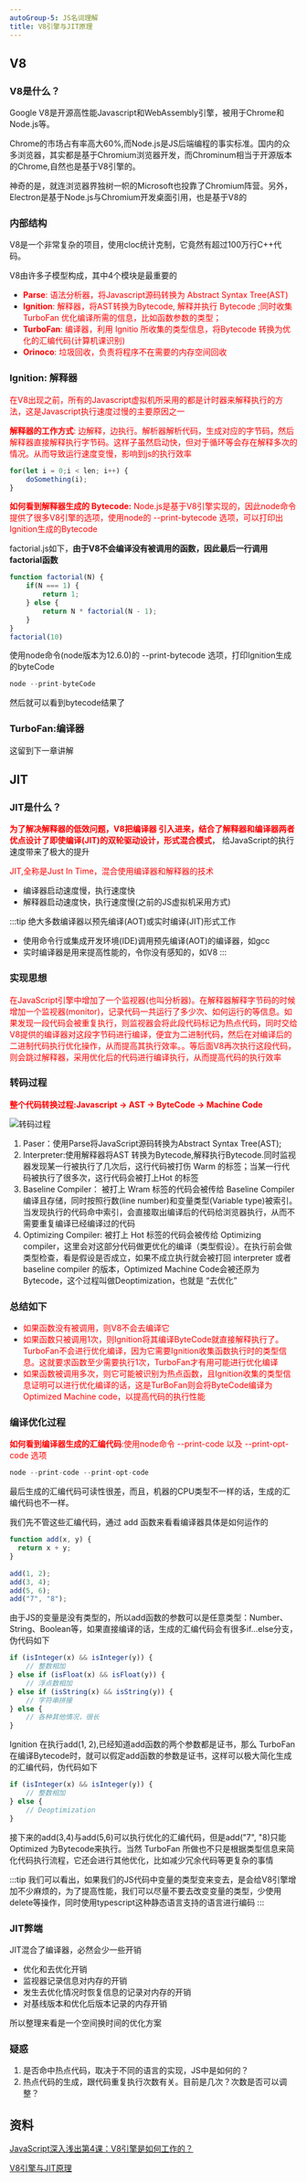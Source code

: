 ```yaml
---
autoGroup-5: JS名词理解
title: V8引擎与JIT原理
---
```

## V8
### V8是什么？
Google V8是开源高性能Javascript和WebAssembly引擎，被用于Chrome和Node.js等。

Chrome的市场占有率高大60%,而Node.js是JS后端编程的事实标准。国内的众多浏览器，其实都是基于Chromium浏览器开发，而Chrominum相当于开源版本的Chrome,自然也是基于V8引擎的。

神奇的是，就连浏览器界独树一帜的Microsoft也投靠了Chromium阵营。另外，Electron是基于Node.js与Chromium开发桌面引用，也是基于V8的

### 内部结构
V8是一个非常复杂的项目，使用cloc统计克制，它竟然有超过100万行C++代码。

V8由许多子模型构成，其中4个模块是最重要的

- <span style="color: red">**Parse**: 语法分析器，将Javascript源码转换为 Abstract Syntax Tree(AST)</span>
- <span style="color: red">**Ignition**: 解释器，将AST转换为Bytecode, 解释并执行 Bytecode ;同时收集 TurboFan 优化编译所需的信息，比如函数参数的类型；</span>
- <span style="color: red">**TurboFan**: 编译器，利用 Ignitio 所收集的类型信息，将Bytecode 转换为优化的汇编代码(计算机课识别)</span>
- <span style="color: red">**Orinoco**: 垃圾回收，负责将程序不在需要的内存空间回收</span>

### Ignition: 解释器
<span style="color: red">在V8出现之前，所有的Javascript虚拟机所采用的都是计时器来解释执行的方法，这是Javascript执行速度过慢的主要原因之一</span>

<span style="color: red">**解释器的工作方式**: 边解释，边执行。解析器解析代码，生成对应的字节码，然后解释器直接解释执行字节码。这样子虽然启动快，但对于循环等会存在解释多次的情况。从而导致运行速度变慢，影响到js的执行效率</span>

```js
for(let i = 0;i < len; i++) {
    doSomething(i);
}
```
<span style="color: red">**如何看到解释器生成的 Bytecode:** Node.js是基于V8引擎实现的，因此node命令提供了很多V8引擎的选项，使用node的 --print-bytecode 选项，可以打印出Ignition生成的Bytecode</span>

factorial.js如下，**由于V8不会编译没有被调用的函数，因此最后一行调用factorial函数**

```js
function factorial(N) {
    if(N === 1) {
        return 1;
    } else {
        return N * factorial(N - 1);
    }
}
factorial(10)
```
使用node命令(node版本为12.6.0)的 --print-bytecode 选项，打印Ignition生成的byteCode

```js
node --print-byteCode
```
然后就可以看到bytecode结果了

### TurboFan:编译器
这留到下一章讲解

## JIT
### JIT是什么？
<span style="color: red;font-weight:bold">为了解决解释器的低效问题，V8把编译器 引入进来，结合了解释器和编译器两者优点设计了即使编译(JIT)的双轮驱动设计，形式混合模式</span>， 给JavaScript的执行速度带来了极大的提升

<span style="color: red;font-weight;">JIT,全称是Just In Time，混合使用编译器和解释器的技术</span>

- 编译器启动速度慢，执行速度快
- 解释器启动速度快，执行速度慢(之前的JS虚拟机采用方式)

:::tip
绝大多数编译器以预先编译(AOT)或实时编译(JIT)形式工作
- 使用命令行或集成开发环境(IDE)调用预先编译(AOT)的编译器，如gcc
- 实时编译器是用来提高性能的，令你没有感知的，如V8
:::

### 实现思想
<span style="color: red;font-weight;">在JavaScript引擎中增加了一个监视器(也叫分析器)。在解释器解释字节码的时候增加一个监视器(monitor)，记录代码一共运行了多少次、如何运行的等信息。如果发现一段代码会被重复执行，则监视器会将此段代码标记为热点代码，同时交给V8提供的编译器对这段字节码进行编译，便宜为二进制代码，然后在对编译后的二进制代码执行优化操作，从而提高其执行效率。。等后面V8再次执行这段代码，则会跳过解释器，采用优化后的代码进行编译执行，从而提高代码的执行效率</span>

### 转码过程
<span style="color: red;font-weight: bold">整个代码转换过程:Javascript -> AST -> ByteCode -> Machine Code</span>

![转码过程](./images/63b67d08c9084acd8874bc3152aede62_tplv-k3u1fbpfcp-zoom-in-crop-mark_4536_0_0_0.png)

1. Paser：使用Parse将JavaScript源码转换为Abstract Syntax Tree(AST);
2. Interpreter:使用解释器将AST 转换为Bytecode,解释执行Bytecode.同时监视器发现某一行被执行了几次后，这行代码被打伤 Warm 的标签；当某一行代码被执行了很多次，这行代码会被打上Hot 的标签
3. Baseline Compiler： 被打上 Wram 标签的代码会被传给 Baseline Compiler编译且存储，同时按照行数(line number)和变量类型(Variable type)被索引。当发现执行的代码命中索引，会直接取出编译后的代码给浏览器执行，从而不需要重复编译已经编译过的代码
4. Optimizing Compiler: 被打上 Hot 标签的代码会被传给 Optimizing compiler，这里会对这部分代码做更优化的编译（类型假设）。在执行前会做类型检查，看是假设是否成立，如果不成立执行就会被打回 interpreter 或者 baseline compiler 的版本，Optimized Machine Code会被还原为Bytecode，这个过程叫做Deoptimization，也就是 “去优化”

### 总结如下
- <span style="color: red">如果函数没有被调用，则V8不会去编译它</span>
- <span style="color: red">如果函数只被调用1次，则Ignition将其编译ByteCode就直接解释执行了。TurboFan不会进行优化编译，因为它需要Ignition收集函数执行时的类型信息。这就要求函数至少需要执行1次，TurboFan才有用可能进行优化编译</span>
-  <span style="color: red">如果函数被调用多次，则它可能被识别为热点函数，且Ignition收集的类型信息证明可以进行优化编译的话，这是TurBoFan则会将ByteCode编译为Optimized Machine code，以提高代码的执行性能</span>

### 编译优化过程
<span style="color: red">**如何看到编译器生成的汇编代码**:使用node命令 --print-code 以及 --print-opt-code 选项</span>
```js
node --print-code --print-opt-code
```
最后生成的汇编代码可读性很差，而且，机器的CPU类型不一样的话，生成的汇编代码也不一样。

我们先不管这些汇编代码，通过 add 函数来看看编译器具体是如何运作的
```js
function add(x, y) {  
  return x + y;  
}  
  
add(1, 2);  
add(3, 4);  
add(5, 6);  
add("7", "8");
```
由于JS的变量是没有类型的，所以add函数的参数可以是任意类型：Number、String、Boolean等，如果直接编译的话，生成的汇编代码会有很多if...else分支，伪代码如下
```js
if (isInteger(x) && isInteger(y)) {
    // 整数相加
} else if (isFloat(x) && isFloat(y)) {
    // 浮点数相加
} else if (isString(x) && isString(y)) {
    // 字符串拼接
} else {
    // 各种其他情况，很长
}
```
Ignition 在执行add(1, 2),已经知道add函数的两个参数都是证书，那么 TurboFan 在编译Bytecode时，就可以假定add函数的参数是证书，这样可以极大简化生成的汇编代码，伪代码如下
```js
if (isInteger(x) && isInteger(y)) {
    // 整数相加
} else {
    // Deoptimization
}
```
接下来的add(3,4)与add(5,6)可以执行优化的汇编代码，但是add("7", "8)只能 Optimized 为Bytecode来执行。当然 TurboFan 所做也不只是根据类型信息来简化代码执行流程，它还会进行其他优化，比如减少冗余代码等更复杂的事情

:::tip
我们可以看出，如果我们的JS代码中变量的类型变来变去，是会给V8引擎增加不少麻烦的，为了提高性能，我们可以尽量不要去改变变量的类型，少使用delete等操作，同时使用typescript这种静态语言支持的语言进行编码
:::

### JIT弊端
JIT混合了编译器，必然会少一些开销
- 优化和去优化开销
- 监视器记录信息对内存的开销
- 发生去优化情况时恢复信息的记录对内存的开销
- 对基线版本和优化后版本记录的内存开销

所以整理来看是一个空间换时间的优化方案

### 疑惑
1. 是否命中热点代码，取决于不同的语言的实现，JS中是如何的？
2. 热点代码的生成，跟代码重复执行次数有关。目前是几次？次数是否可以调整？


## 资料
[JavaScript深入浅出第4课：V8引擎是如何工作的？](https://kiwenlau.com/2019/07/16/how-does-v8-work/)

[V8引擎与JIT原理](https://juejin.cn/post/7179130165262286885#heading-5)